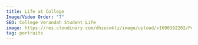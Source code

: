 ```yaml
---
title: Life at College
Image/Video Order: "7"
SEO: College Verandah Student Life
image: https://res.cloudinary.com/dhzucwklz/image/upload/v1698392202/Portraits/_DSC4948lowres_zvksvn.jpg
tag: portraits
---
```

